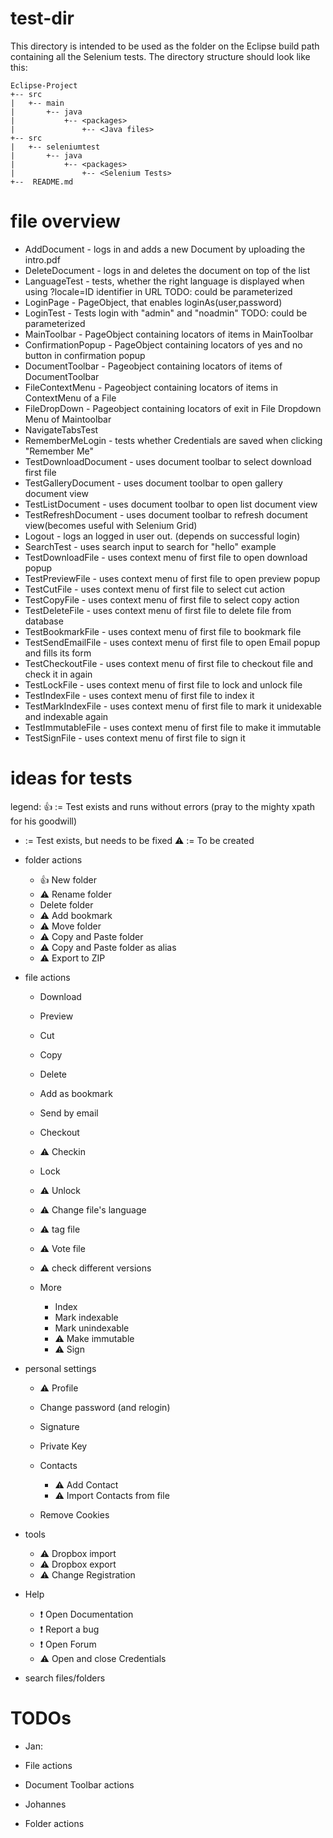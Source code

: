 # test-dir
This directory is intended to be used as the folder on the Eclipse build path containing all the Selenium tests.
The directory structure should look like this:

```
Eclipse-Project
+-- src
|   +-- main
|       +-- java
|           +-- <packages>
|               +-- <Java files>
+-- src
|   +-- seleniumtest
|       +-- java
|           +-- <packages>
|               +-- <Selenium Tests>
+--  README.md
```

# file overview


* AddDocument - logs in and adds a new Document by uploading the intro.pdf
* DeleteDocument - logs in and deletes the document on top of the list
* LanguageTest - tests, whether the right language is displayed when using ?locale=ID identifier in URL TODO: could be parameterized
* LoginPage - PageObject, that enables loginAs(user,password)
* LoginTest - Tests login with "admin" and "noadmin" TODO: could be parameterized
* MainToolbar - PageObject containing locators of items in MainToolbar
* ConfirmationPopup - PageObject containing locators of yes and no button in confirmation popup
* DocumentToolbar - Pageobject containing locators of items of DocumentToolbar
* FileContextMenu - Pageobject containing locators of items in ContextMenu of a File
* FileDropDown - Pageobject containing locators of exit in File Dropdown Menu of Maintoolbar
* NavigateTabsTest
* RememberMeLogin - tests whether Credentials are saved when clicking "Remember Me"
* TestDownloadDocument - uses document toolbar to select download first file
* TestGalleryDocument - uses document toolbar to open gallery document view
* TestListDocument - uses document toolbar to open list document view
* TestRefreshDocument - uses document toolbar to refresh document view(becomes useful with Selenium Grid)
* Logout - logs an logged in user out. (depends on successful login)
* SearchTest - uses search input to search for "hello" example
* TestDownloadFile - uses context menu of first file to open download popup
* TestPreviewFile - uses context menu of first file to open preview popup
* TestCutFile - uses context menu of first file to select cut action
* TestCopyFile - uses context menu of first file to select copy action
* TestDeleteFile - uses context menu of first file to delete file from database
* TestBookmarkFile - uses context menu of first file to bookmark file
* TestSendEmailFile - uses context menu of first file to open Email popup and fills its form
* TestCheckoutFile - uses context menu of first file to checkout file and check it in again
* TestLockFile - uses context menu of first file to lock and unlock file
* TestIndexFile - uses context menu of first file to index it
* TestMarkIndexFile - uses context menu of first file to mark it unidexable and indexable again
* TestImmutableFile - uses context menu of first file to make it immutable
* TestSignFile - uses context menu of first file to sign it




# ideas for tests

legend:
:+1: := Test exists and runs without errors (pray to the mighty xpath for his goodwill)
* := Test exists, but needs to be fixed
:warning: := To be created

* folder actions

  * :+1: New folder
  * :warning: Rename folder
  * Delete folder
  * :warning: Add bookmark
  * :warning: Move folder
  * :warning: Copy and Paste folder
  * :warning: Copy and Paste folder as alias
  * :warning: Export to ZIP

* file actions

  * Download
  * Preview
  * Cut
  * Copy
  * Delete
  * Add as bookmark
  * Send by email
  * Checkout
  * :warning: Checkin
  * Lock
  * :warning: Unlock
  * :warning: Change file's language
  * :warning: tag file
  * :warning: Vote file
  * :warning: check different versions
  * More

    * Index
    * Mark indexable
    * Mark unindexable
    * :warning: Make immutable
    * :warning: Sign


* personal settings

  * :warning: Profile
  * Change password (and relogin)
  * Signature
  * Private Key
  * Contacts

    * :warning: Add Contact
    * :warning: Import Contacts from file

  * Remove Cookies


* tools

  * :warning: Dropbox import
  * :warning: Dropbox export
  * :warning: Change Registration

* Help

  * :exclamation: Open Documentation
  * :exclamation: Report a bug
  * :exclamation: Open Forum
  * :warning: Open and close Credentials

* search files/folders


# TODOs


* Jan:

* File actions
* Document Toolbar actions

* Johannes

* Folder actions
